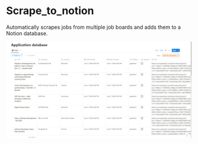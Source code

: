 # Scrape_to_notion
Automatically scrapes jobs from multiple job boards and adds them to a Notion database.

<!-- display img from folder -->
![alt text](demos/preview_img_notion.png)